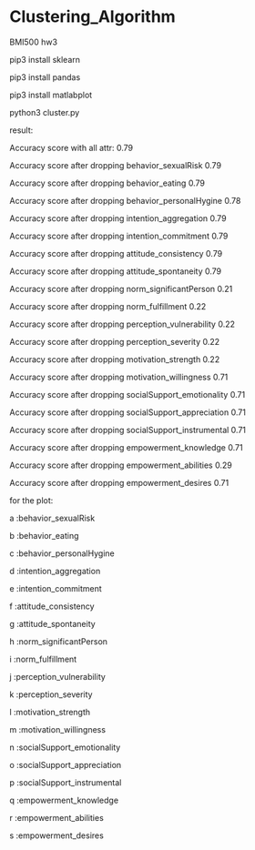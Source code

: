 # Clustering_Algorithm
BMI500 hw3

pip3 install sklearn

pip3 install pandas

pip3 install matlabplot

python3 cluster.py

result:


Accuracy score with all attr: 0.79

Accuracy score after dropping behavior_sexualRisk 0.79

Accuracy score after dropping behavior_eating 0.79

Accuracy score after dropping behavior_personalHygine 0.78

Accuracy score after dropping intention_aggregation 0.79

Accuracy score after dropping intention_commitment 0.79

Accuracy score after dropping attitude_consistency 0.79

Accuracy score after dropping attitude_spontaneity 0.79

Accuracy score after dropping norm_significantPerson 0.21

Accuracy score after dropping norm_fulfillment 0.22

Accuracy score after dropping perception_vulnerability 0.22

Accuracy score after dropping perception_severity 0.22

Accuracy score after dropping motivation_strength 0.22

Accuracy score after dropping motivation_willingness 0.71

Accuracy score after dropping socialSupport_emotionality 0.71

Accuracy score after dropping socialSupport_appreciation 0.71

Accuracy score after dropping socialSupport_instrumental 0.71

Accuracy score after dropping empowerment_knowledge 0.71

Accuracy score after dropping empowerment_abilities 0.29

Accuracy score after dropping empowerment_desires 0.71



for the plot:

a :behavior_sexualRisk 

b :behavior_eating 

c :behavior_personalHygine 

d :intention_aggregation 

e :intention_commitment 

f :attitude_consistency 

g :attitude_spontaneity 

h :norm_significantPerson 

i :norm_fulfillment 

j :perception_vulnerability 

k :perception_severity 

l :motivation_strength 

m :motivation_willingness 

n :socialSupport_emotionality 

o :socialSupport_appreciation 

p :socialSupport_instrumental 

q :empowerment_knowledge 

r :empowerment_abilities 

s :empowerment_desires 
